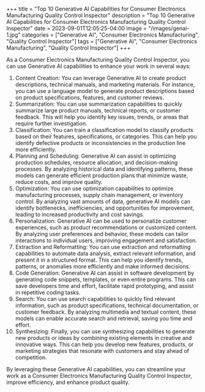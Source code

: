 +++
title = "Top 10 Generative AI Capabilities for Consumer Electronics Manufacturing Quality Control Inspector"
description = "Top 10 Generative AI Capabilities for Consumer Electronics Manufacturing Quality Control Inspector"
date = 2023-09-01T12:05:25-04:00
image = "/images/genai-1.jpg"
categories = ["Generative AI", "Consumer Electronics Manufacturing", "Quality Control Inspector"]
tags = ["Generative AI", "Consumer Electronics Manufacturing", "Quality Control Inspector"]
+++

As a Consumer Electronics Manufacturing Quality Control Inspector, you can use Generative AI capabilities to enhance your work in several ways:

1. Content Creation: You can leverage Generative AI to create product descriptions, technical manuals, and marketing materials. For instance, you can use a language model to generate product descriptions based on product specifications, features, and customer reviews.
2. Summarization: You can use summarization capabilities to quickly summarize large product manuals, technical reports, or customer feedback. This will help you identify key issues, trends, or areas that require further investigation.
3. Classification: You can train a classification model to classify products based on their features, specifications, or categories. This can help you identify defective products or inconsistencies in the production line more efficiently.
4. Planning and Scheduling: Generative AI can assist in optimizing production schedules, resource allocation, and decision-making processes. By analyzing historical data and identifying patterns, these models can generate efficient production plans that minimize waste, reduce costs, and improve quality.
5. Optimization: You can use optimization capabilities to optimize manufacturing processes, supply chain management, or inventory control. By analyzing vast amounts of data, generative AI models can identify bottlenecks, inefficiencies, and opportunities for improvement, leading to increased productivity and cost savings.
6. Personalization: Generative AI can be used to personalize customer experiences, such as product recommendations or customized content. By analyzing user preferences and behavior, these models can tailor interactions to individual users, improving engagement and satisfaction.
7. Extraction and Reformatting: You can use extraction and reformatting capabilities to automate data analysis, extract relevant information, and present it in a structured format. This can help you identify trends, patterns, or anomalies more efficiently and make informed decisions.
8. Code Generation: Generative AI can assist in software development by generating code snippets, templates, or even entire programs. This can save developers time and effort, facilitate rapid prototyping, and assist in repetitive coding tasks.
9. Search: You can use search capabilities to quickly find relevant information, such as product specifications, technical documentation, or customer feedback. By analyzing multimedia and textual content, these models can enable accurate search and retrieval, saving you time and effort.
10. Synthesizing: Finally, you can use synthesizing capabilities to generate new products or ideas by combining existing elements in creative and innovative ways. This can help you develop new features, products, or marketing strategies that resonate with customers and stay ahead of competition.

By leveraging these Generative AI capabilities, you can streamline your work as a Consumer Electronics Manufacturing Quality Control Inspector, improve efficiency, and enhance product quality.